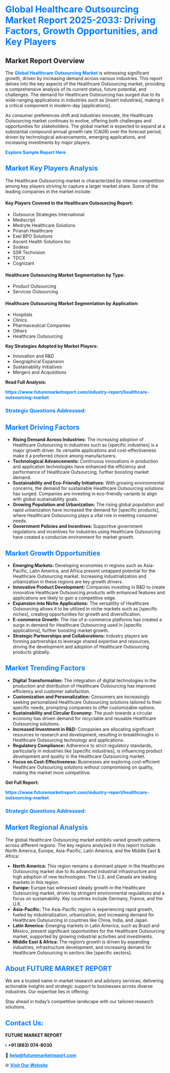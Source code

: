 <h1 style="color: #007BFF;">Global Healthcare Outsourcing Market Report 2025-2033: Driving Factors, Growth Opportunities, and Key Players</h1>

<section id="overview">
<h2>Market Report Overview</h2>
<p>The <a href="https://www.futuremarketreport.com/industry-report/healthcare-outsourcing-market" style="color: #007BFF; text-decoration: none;"><strong>Global Healthcare Outsourcing Market</strong></a> is witnessing significant growth, driven by increasing demand across various industries. This report delves into the key aspects of the Healthcare Outsourcing market, providing a comprehensive analysis of its current status, future potential, and challenges. The demand for Healthcare Outsourcing has surged due to its wide-ranging applications in industries such as [insert industries], making it a critical component in modern-day [applications].</p>
<p>As consumer preferences shift and industries innovate, the Healthcare Outsourcing market continues to evolve, offering both challenges and opportunities for stakeholders. The global market is expected to expand at a substantial compound annual growth rate (CAGR) over the forecast period, driven by technological advancements, emerging applications, and increasing investments by major players.</p>
</section>

<section id="overview">
<p><a href="https://www.futuremarketreport.com/request-sample/reportId=126997" style="color: #007BFF; text-decoration: none;"><strong>Explore Sample Report Here</strong></a></p>
</section>

<section id="key-players">
<h2 style="color: #007BFF;">Market Key Players Analysis</h2>
<p>The Healthcare Outsourcing market is characterized by intense competition among key players striving to capture a larger market share. Some of the leading companies in the market include:</p>
<h4>Key Players Covered in the Healthcare Outsourcing Report:</h4>
<ul><li>Outsource Strategies International</li><li>Mediscript</li><li>Medryte Healthcare Solutions</li><li>Piranah Healthcare</li><li>Exel BPO Solutions</li><li>Ascent Health Solutions Inc</li><li>Sodexo</li><li>SSR Techvision</li><li>TDCX</li><li>Cognizant</li></ul>
<h4>Healthcare Outsourcing Market Segmentation by Type:</h4>
<ul><li>Product Outsourcing</li><li>Services Outsourcing</li></ul>

<h4>Healthcare Outsourcing Market Segmentation by Application:</h4>
<ul><li>Hospitals</li><li>Clinics</li><li>Pharmaceutical Companies</li><li>Others</li><li>Healthcare Outsourcing</li></ul>
<p><strong>Key Strategies Adopted by Market Players:</strong></p>
<ul>
<li>Innovation and R&D</li>
<li>Geographical Expansion</li>
<li>Sustainability Initiatives</li>
<li>Mergers and Acquisitions</li>
</ul>
</section>

<section>
<p><strong>Read Full Analysis: </strong></p><a href="https://www.futuremarketreport.com/industry-report/healthcare-outsourcing-market" style="color: #007BFF; text-decoration: none;"><strong>https://www.futuremarketreport.com/industry-report/healthcare-outsourcing-market</strong></a>
<h3 style="color: #007BFF;">Strategic Questions Addressed:</h3>
</section>

<section id="driving-factors">
<h2 style="color: #007BFF;">Market Driving Factors</h2>
<ul>
<li><strong>Rising Demand Across Industries:</strong> The increasing adoption of Healthcare Outsourcing in industries such as [specific industries] is a major growth driver. Its versatile applications and cost-effectiveness make it a preferred choice among manufacturers.</li>
<li><strong>Technological Advancements:</strong> Continuous innovations in production and application technologies have enhanced the efficiency and performance of Healthcare Outsourcing, further boosting market demand.</li>
<li><strong>Sustainability and Eco-Friendly Initiatives:</strong> With growing environmental concerns, the demand for sustainable Healthcare Outsourcing solutions has surged. Companies are investing in eco-friendly variants to align with global sustainability goals.</li>
<li><strong>Growing Population and Urbanization:</strong> The rising global population and rapid urbanization have increased the demand for [specific products], where Healthcare Outsourcing plays a vital role in meeting consumer needs.</li>
<li><strong>Government Policies and Incentives:</strong> Supportive government regulations and incentives for industries using Healthcare Outsourcing have created a conducive environment for market growth.</li>
</ul>
</section>

<section id="growth-opportunities">
<h2 style="color: #007BFF;">Market Growth Opportunities</h2>
<ul>
<li><strong>Emerging Markets:</strong> Developing economies in regions such as Asia-Pacific, Latin America, and Africa present untapped potential for the Healthcare Outsourcing market. Increasing industrialization and urbanization in these regions are key growth drivers.</li>
<li><strong>Innovative Product Development:</strong> Companies investing in R&D to create innovative Healthcare Outsourcing products with enhanced features and applications are likely to gain a competitive edge.</li>
<li><strong>Expansion into Niche Applications:</strong> The versatility of Healthcare Outsourcing allows it to be utilized in niche markets such as [specific niches], creating opportunities for growth and diversification.</li>
<li><strong>E-commerce Growth:</strong> The rise of e-commerce platforms has created a surge in demand for Healthcare Outsourcing used in [specific applications], further boosting market growth.</li>
<li><strong>Strategic Partnerships and Collaborations:</strong> Industry players are forming partnerships to leverage shared expertise and resources, driving the development and adoption of Healthcare Outsourcing products globally.</li>
</ul>
</section>

<section id="trending-factors">
<h2 style="color: #007BFF;">Market Trending Factors</h2>
<ul>
<li><strong>Digital Transformation:</strong> The integration of digital technologies in the production and distribution of Healthcare Outsourcing has improved efficiency and customer satisfaction.</li>
<li><strong>Customization and Personalization:</strong> Consumers are increasingly seeking personalized Healthcare Outsourcing solutions tailored to their specific needs, prompting companies to offer customizable options.</li>
<li><strong>Sustainability and Circular Economy:</strong> The push towards a circular economy has driven demand for recyclable and reusable Healthcare Outsourcing solutions.</li>
<li><strong>Increased Investment in R&D:</strong> Companies are allocating significant resources to research and development, resulting in breakthroughs in Healthcare Outsourcing technology and applications.</li>
<li><strong>Regulatory Compliance:</strong> Adherence to strict regulatory standards, particularly in industries like [specific industries], is influencing product development and quality in the Healthcare Outsourcing market.</li>
<li><strong>Focus on Cost-Effectiveness:</strong> Businesses are exploring cost-efficient Healthcare Outsourcing solutions without compromising on quality, making the market more competitive.</li>
</ul>
</section>

<section>
<p><strong>Get Full Report: </strong></p><a href="https://www.futuremarketreport.com/industry-report/healthcare-outsourcing-market" style="color: #007BFF; text-decoration: none;"><strong>https://www.futuremarketreport.com/industry-report/healthcare-outsourcing-market</strong></a>
<h3 style="color: #007BFF;">Strategic Questions Addressed:</h3>
</section>


<section id="regional-analysis">
<h2 style="color: #007BFF;">Market Regional Analysis</h2>
<p>The global Healthcare Outsourcing market exhibits varied growth patterns across different regions. The key regions analyzed in this report include North America, Europe, Asia-Pacific, Latin America, and the Middle East & Africa:</p>
<ul>
<li><strong>North America:</strong> This region remains a dominant player in the Healthcare Outsourcing market due to its advanced industrial infrastructure and high adoption of new technologies. The U.S. and Canada are leading markets in this region.</li>
<li><strong>Europe:</strong> Europe has witnessed steady growth in the Healthcare Outsourcing market, driven by stringent environmental regulations and a focus on sustainability. Key countries include Germany, France, and the U.K.</li>
<li><strong>Asia-Pacific:</strong> The Asia-Pacific region is experiencing rapid growth, fueled by industrialization, urbanization, and increasing demand for Healthcare Outsourcing in countries like China, India, and Japan.</li>
<li><strong>Latin America:</strong> Emerging markets in Latin America, such as Brazil and Mexico, present significant opportunities for the Healthcare Outsourcing market, supported by growing industrial activities and investments.</li>
<li><strong>Middle East & Africa:</strong> The region’s growth is driven by expanding industries, infrastructure development, and increasing demand for Healthcare Outsourcing in sectors like [specific sectors].</li>
</ul>
</section>

<footer>
<h2 style="color: #007BFF;">About FUTURE MARKET REPORT</h2>
<p>We are a trusted name in market research and advisory services, delivering actionable insights and strategic support to businesses across diverse industries. Our expertise lies in offering:</p>

<p>Stay ahead in today’s competitive landscape with our tailored research solutions.</p>

<h2 style="color: #007BFF;">Contact Us:</h2>
<p><strong>FUTURE MARKET REPORT</strong></p>
<p>📞 <strong>+91 (883) 074-8030</strong></p>
<p>📧 <strong><a href="mailto:help@futuremarketreport.com" style="color: #007BFF;">help@futuremarketreport.com</a></strong></p>
<p>🌐 <strong><a href="https://www.futuremarketreport.com/" style="color: #007BFF;">Visit Our Website</a></strong></p>
</footer>